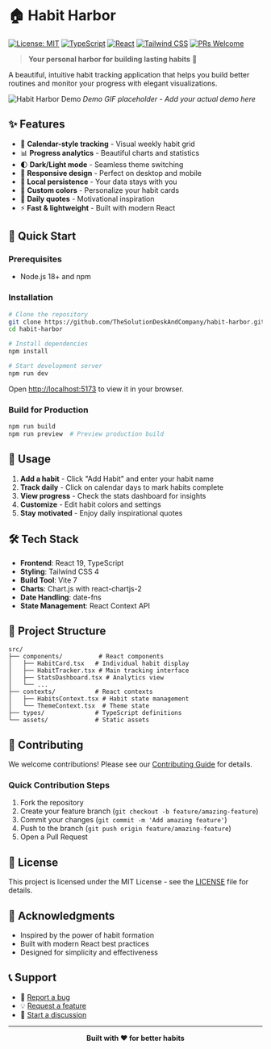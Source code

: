 # 🏠 Habit Harbor

[![License: MIT](https://img.shields.io/badge/License-MIT-yellow.svg)](https://opensource.org/licenses/MIT)
[![TypeScript](https://img.shields.io/badge/TypeScript-007ACC?logo=typescript&logoColor=white)](https://www.typescriptlang.org/)
[![React](https://img.shields.io/badge/React-20232A?logo=react&logoColor=61DAFB)](https://reactjs.org/)
[![Tailwind CSS](https://img.shields.io/badge/Tailwind_CSS-38B2AC?logo=tailwind-css&logoColor=white)](https://tailwindcss.com/)
[![PRs Welcome](https://img.shields.io/badge/PRs-welcome-brightgreen.svg)](CONTRIBUTING.md)

> **Your personal harbor for building lasting habits** 🌊

A beautiful, intuitive habit tracking application that helps you build better routines and monitor your progress with elegant visualizations.

![Habit Harbor Demo](./docs/demo-placeholder.gif)
*Demo GIF placeholder - Add your actual demo here*

## ✨ Features

- 📅 **Calendar-style tracking** - Visual weekly habit grid
- 📊 **Progress analytics** - Beautiful charts and statistics
- 🌓 **Dark/Light mode** - Seamless theme switching
- 📱 **Responsive design** - Perfect on desktop and mobile
- 🔄 **Local persistence** - Your data stays with you
- 🎨 **Custom colors** - Personalize your habit cards
- 💬 **Daily quotes** - Motivational inspiration
- ⚡ **Fast & lightweight** - Built with modern React

## 🚀 Quick Start

### Prerequisites
- Node.js 18+ and npm

### Installation

```bash
# Clone the repository
git clone https://github.com/TheSolutionDeskAndCompany/habit-harbor.git
cd habit-harbor

# Install dependencies
npm install

# Start development server
npm run dev
```

Open [http://localhost:5173](http://localhost:5173) to view it in your browser.

### Build for Production

```bash
npm run build
npm run preview  # Preview production build
```

## 📖 Usage

1. **Add a habit** - Click "Add Habit" and enter your habit name
2. **Track daily** - Click on calendar days to mark habits complete
3. **View progress** - Check the stats dashboard for insights
4. **Customize** - Edit habit colors and settings
5. **Stay motivated** - Enjoy daily inspirational quotes

## 🛠️ Tech Stack

- **Frontend**: React 19, TypeScript
- **Styling**: Tailwind CSS 4
- **Build Tool**: Vite 7
- **Charts**: Chart.js with react-chartjs-2
- **Date Handling**: date-fns
- **State Management**: React Context API

## 📁 Project Structure

```
src/
├── components/          # React components
│   ├── HabitCard.tsx   # Individual habit display
│   ├── HabitTracker.tsx # Main tracking interface
│   ├── StatsDashboard.tsx # Analytics view
│   └── ...
├── contexts/           # React contexts
│   ├── HabitsContext.tsx # Habit state management
│   └── ThemeContext.tsx  # Theme state
├── types/              # TypeScript definitions
└── assets/             # Static assets
```

## 🤝 Contributing

We welcome contributions! Please see our [Contributing Guide](CONTRIBUTING.md) for details.

### Quick Contribution Steps

1. Fork the repository
2. Create your feature branch (`git checkout -b feature/amazing-feature`)
3. Commit your changes (`git commit -m 'Add amazing feature'`)
4. Push to the branch (`git push origin feature/amazing-feature`)
5. Open a Pull Request

## 📄 License

This project is licensed under the MIT License - see the [LICENSE](LICENSE) file for details.

## 🙏 Acknowledgments

- Inspired by the power of habit formation
- Built with modern React best practices
- Designed for simplicity and effectiveness

## 📞 Support

- 🐛 [Report a bug](https://github.com/TheSolutionDeskAndCompany/habit-harbor/issues)
- 💡 [Request a feature](https://github.com/TheSolutionDeskAndCompany/habit-harbor/issues)
- 💬 [Start a discussion](https://github.com/TheSolutionDeskAndCompany/habit-harbor/discussions)

---

<div align="center">
  <strong>Built with ❤️ for better habits</strong>
</div>
